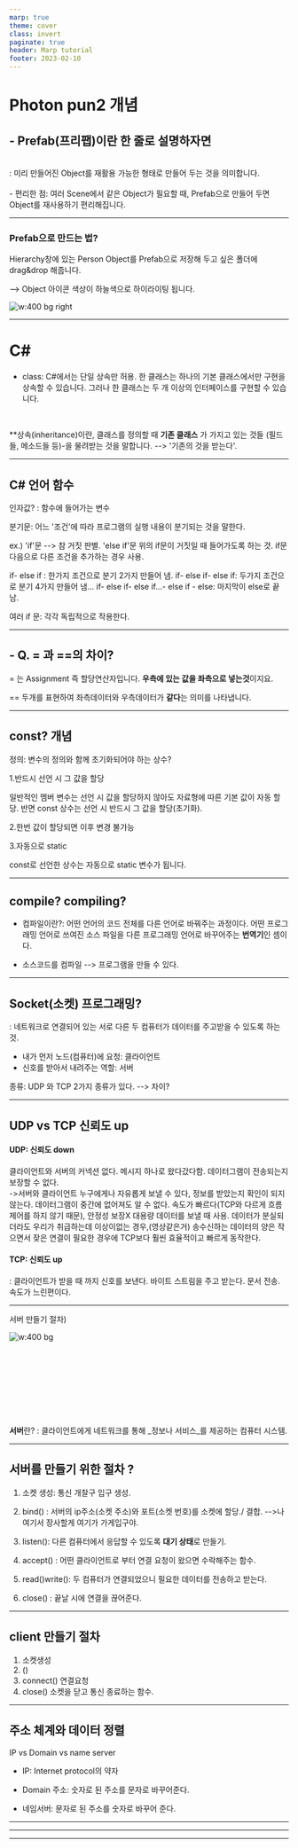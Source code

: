 ```yaml
---
marp: true
theme: cover
class: invert
paginate: true
header: Marp tutorial
footer: 2023-02-10
---
```


# Photon pun2 개념

## - Prefab(프리팹)이란 한 줄로 설명하자면
<br>
: 미리 만들어진 Object를 재활용 가능한 형태로 만들어 두는 것을 의미합니다.
<br>
<br>
- 편리한 점:  여러 Scene에서 같은 Object가 필요할 때,
Prefab으로 만들어 두면 Object를 재사용하기 편리해집니다.

    

---

### Prefab으로 만드는 법?

Hierarchy창에 있는 Person Object를 Prefab으로 저장해 두고 싶은 폴더에 drag&drop 해줍니다.

--> Object 아이콘 색상이 하늘색으로 하이라이팅 됩니다.

![w:400 bg right](./image/photonpun2.jpg)





---
# C#


- class:
C#에서는 단일 상속만 허용. 
한 클래스는 하나의 기본 클래스에서만 구현을 상속할 수 있습니다. 그러나 한 클래스는 두 개 이상의 인터페이스를 구현할 수 있습니다. 

<br>

**상속(inheritance)이란, 클래스를 정의할 때 **기존 클래스** 가 가지고 있는 것들 (필드들, 메소드들 등)-을 물려받는 것을 말합니다. 
--> '기존의 것을 받는다'.

---

 ## C# 언어 함수 

인자값? : 함수에 들어가는 변수

분기문: 어느 '조건'에 따라 프로그램의 실행 내용이 분기되는 것을 말한다.

ex.) 
'if'문  --> 참 거짓 판별.
'else if'문 위의 if문이 거짓일 때 들어가도록 하는 것. 
if문 다음으로 다른 조건을 추가하는 경우 사용.

if- else if : 한가지 조건으로 분기 2가지 만들어 냄.
if- else if- else if: 두가지 조건으로 분기 4가지 만들어 냄...
if- else if- else if...- else if - else: 마지막이 else로 끝남.

여러 if 문: 각각 독립적으로 작용한다.

---

## - Q. = 과 ==의 차이?

= 는 Assignment 즉 할당연산자입니다. **우측에 있는 값을 좌측으로 넣는것**이지요.

== 두개를 표현하여 좌측데이터와 우측데이터가 **같다**는 의미를 나타냅니다.

---

## const? 개념

정의: 변수의 정의와 함께 초기화되어야 하는 상수?

1.반드시 선언 시 그 값을 할당

일반적인 멤버 변수는 선언 시 값을 할당하지 않아도 자료형에 따른 기본 값이 자동 할당. 반면 const 상수는 선언 시 반드시 그 값을 할당(초기화).



2.한번 값이 할당되면 이후 변경 불가능



3.자동으로 static

const로 선언한 상수는 자동으로 static 변수가 됩니다.

---

## compile? compiling?

- 컴파일이란?:  어떤 언어의 코드 전체를 다른 언어로 바꿔주는 과정이다.  어떤 프로그래밍 언어로 쓰여진 소스 파일을 다른 프로그래밍 언어로 바꾸어주는 **번역기**인 셈이다.

- 소스코드를 컴파일 --> 프로그램을 만들 수 있다. 

---

## Socket(소켓) 프로그래밍?

: 네트워크로 연결되어 있는  서로 다른 두 컴퓨터가 데이터를 
주고받을 수 있도록 하는 것.
<br>
- 내가 먼저 노드(컴퓨터)에 요청: 클라이언트
- 신호를 받아서 내려주는 역할: 서버

종류: UDP 와 TCP 2가지 종류가 있다. --> 차이?

---

## UDP vs TCP 신뢰도 up

#### UDP: 신뢰도  down
 클라이언트와 서버의 커넥션 없다. 
 메시지 하나로 왔다갔다함.
 데이터그램이 전송되는지 보장할 수 없다.  
 ->서버와 클라이언트 누구에게나 자유롭게 보낼 수 있다, 정보를 받았는지 확인이 되지 않는다. 데이터그램이 중간에 없어져도 알 수 없다.
속도가 빠르다(TCP와 다르게 흐름제어를 하지 않기 때문), 안정성 보장X
대용량 데이터를 보낼 때 사용.
데이터가 분실되더라도 우리가 취급하는데 이상이없는 경우,(영상같은거)
송수신하는 데이터의 양은 작으면서 잦은 연결이 필요한 경우에 TCP보다 훨씬 효율적이고 빠르게 동작한다.

#### TCP: 신뢰도 up

: 클라이언트가 받을 때 까지 신호를 보낸다.
바이트 스트림을 주고 받는다.
문서 전송.
속도가 느린편이다.

---

서버 만들기 절차)

![w:400 bg ](./image/socket.jpg)
<br><br><br><br><br><br><br><br><br>

**서버**란? : 클라이언트에게 네트워크를 통해 _정보나 서비스_를 제공하는 컴퓨터 시스템.

---

## 서버를 만들기 위한 절차 ?

1. 소켓 생성: 통신 개찰구 입구 생성. 

2. bind() : 서버의 ip주소(소켓 주소)와 포트(소켓 번호)를 소켓에 할당./ 결합.
-->나 여기서 장사할게 여기가 가게입구야.
3. listen(): 다른 컴퓨터에서 응답할 수 있도록 **대기 상태**로 만들기.
4. accept() : 어떤 클라이언트로 부터 연결 요청이 왔으면 수락해주는 함수.
5. read()write(): 두 컴퓨터가 연결되었으니 필요한 데이터를 전송하고 받는다.
6. close() : 끝날 시에 연결을 끊어준다.

---

## client 만들기 절차

1. 소켓생성
2. ()
3. connect() 연결요청
4. close() 소켓을 닫고 통신 종료하는 함수.

---

## 주소 체계와 데이터 정렬

IP vs Domain vs name server

- IP: Internet protocol의 약자

- Domain 주소: 숫자로 된 주소를 문자로 바꾸어준다.

- 네임서버: 문자로 된 주소를 숫자로 바꾸어 준다.




---









---








---